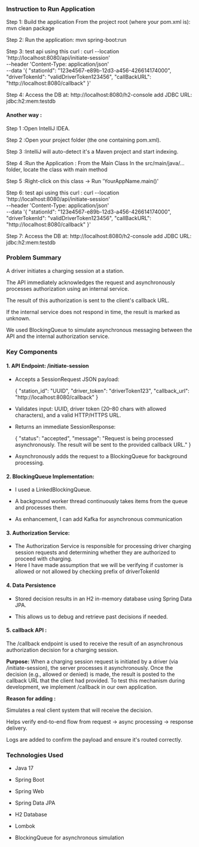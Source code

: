 ### Instruction to Run Application
Step 1: Build the application
From the project root (where your pom.xml is): mvn clean package

Step 2: Run the application: mvn spring-boot:run

Step 3: test api using this curl :
curl --location 'http://localhost:8080/api/initiate-session' \
--header 'Content-Type: application/json' \
--data '{
"stationId": "123e4567-e89b-12d3-a456-426614174000",
"driverTokenId": "validDriverToken123456",
"callBackURL": "http://localhost:8080/callback"
}'

Step 4: Access the DB at: http://localhost:8080/h2-console
add JDBC URL: jdbc:h2:mem:testdb

#### Another way :

Step 1 :Open IntelliJ IDEA.

Step 2 :Open your project folder (the one containing pom.xml).

Step 3 :IntelliJ will auto-detect it's a Maven project and start indexing.

Step 4 :Run the Application : From the Main Class
In the src/main/java/... folder, locate the class with main method

Step 5 :Right-click on this class → Run 'YourAppName.main()'

Step 6: test api using this curl :
curl --location 'http://localhost:8080/api/initiate-session' \
--header 'Content-Type: application/json' \
--data '{
"stationId": "123e4567-e89b-12d3-a456-426614174000",
"driverTokenId": "validDriverToken123456",
"callBackURL": "http://localhost:8080/callback"
}'

Step 7: Access the DB at: http://localhost:8080/h2-console
add JDBC URL: jdbc:h2:mem:testdb

### Problem Summary
A driver initiates a charging session at a station.

The API immediately acknowledges the request and asynchronously processes authorization using an internal service.

The result of this authorization is sent to the client's callback URL.

If the internal service does not respond in time, the result is marked as unknown.

We used BlockingQueue to simulate asynchronous messaging between the API and the internal authorization service.


### Key Components

#### 1. API Endpoint: /initiate-session
* Accepts a SessionRequest JSON payload:

  {
  "station_id": "UUID",
  "driver_token": "driverToken123",
  "callback_url": "http://localhost:8080/callback"
  }
* Validates input: UUID, driver token (20–80 chars with allowed characters), and a valid HTTP/HTTPS URL.
* Returns an immediate SessionResponse:

  {
  "status": "accepted",
  "message": "Request is being processed asynchronously. The result will be sent to the provided callback URL."
  }
* Asynchronously adds the request to a BlockingQueue for background processing.

#### 2. BlockingQueue Implementation:
* I used a LinkedBlockingQueue<SessionRequest>.

* A background worker thread continuously takes items from the queue and processes them.
* As enhancement, I can add Kafka for asynchronous communication

#### 3. Authorization Service:
* The Authorization Service is responsible for processing driver charging session requests and determining whether they are authorized to proceed with charging.
* Here I have made assumption that we will be verifying if customer is allowed or not allowed by checking prefix of driverTokenId

#### 4. Data Persistence
* Stored decision results in an H2 in-memory database using Spring Data JPA.

* This allows us to debug and retrieve past decisions if needed.

#### 5. callback API :
The /callback endpoint is used to receive the result of an asynchronous authorization decision for a charging session.

**Purpose:**
When a charging session request is initiated by a driver (via /initiate-session), the server processes it asynchronously. Once the decision (e.g., allowed or denied) is made, the result is posted to the callback URL that the client had provided.
To test this mechanism during development, we implement /callback in our own application.

**Reason for adding :**

Simulates a real client system that will receive the decision.

Helps verify end-to-end flow from request → async processing → response delivery.

Logs are added to confirm the payload and ensure it's routed correctly.

### Technologies Used

* Java 17

* Spring Boot

* Spring Web

* Spring Data JPA

* H2 Database

* Lombok

* BlockingQueue for asynchronous simulation
